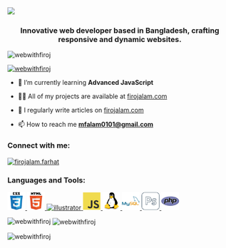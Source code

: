 <img src="[https://media.licdn.com/dms/image/v2/D5616AQHCh4xT-HqxYw/profile-displaybackgroundimage-shrink_350_1400/B56ZhgD6RnHQAc-/0/1753958296475?e=1756944000&v=beta&t=jpvOfs3OUkPuax0CrDhqrj-y5wwers2OMNkj5ZYEfNw](https://media.licdn.com/dms/image/v2/D5616AQHibCffSiemWA/profile-displaybackgroundimage-shrink_350_1400/B56Zh72v4tHkAY-/0/1754424607981?e=1757548800&v=beta&t=TuvhwPHC9UG3feQg3a-Jmn9TsjRJh0HKxMg-Ne0QNo0)">
<h3 align="center">Innovative web developer based in Bangladesh, crafting responsive and dynamic websites.</h3>

<p align="left"> <img src="https://komarev.com/ghpvc/?username=webwithfiroj&label=Profile%20views&color=0e75b6&style=flat" alt="webwithfiroj" /> </p>

<p align="left"> <a href="https://github.com/ryo-ma/github-profile-trophy"><img src="https://github-profile-trophy.vercel.app/?username=webwithfiroj" alt="webwithfiroj" /></a> </p>

- 🌱 I’m currently learning **Advanced JavaScript**

- 👨‍💻 All of my projects are available at [firojalam.com](https://firojalam.com)

- 📝 I regularly write articles on [firojalam.com](firojalam.com)

- 📫 How to reach me **mfalam0101@gmail.com**

<h3 align="left">Connect with me:</h3>
<p align="left">
<a href="https://fb.com/firojalam.farhat" target="blank"><img align="center" src="https://raw.githubusercontent.com/rahuldkjain/github-profile-readme-generator/master/src/images/icons/Social/facebook.svg" alt="firojalam.farhat" height="30" width="40" /></a>
</p>

<h3 align="left">Languages and Tools:</h3>
<p align="left"> <a href="https://www.w3schools.com/css/" target="_blank" rel="noreferrer"> <img src="https://raw.githubusercontent.com/devicons/devicon/master/icons/css3/css3-original-wordmark.svg" alt="css3" width="40" height="40"/> </a> <a href="https://www.w3.org/html/" target="_blank" rel="noreferrer"> <img src="https://raw.githubusercontent.com/devicons/devicon/master/icons/html5/html5-original-wordmark.svg" alt="html5" width="40" height="40"/> </a> <a href="https://www.adobe.com/in/products/illustrator.html" target="_blank" rel="noreferrer"> <img src="https://www.vectorlogo.zone/logos/adobe_illustrator/adobe_illustrator-icon.svg" alt="illustrator" width="40" height="40"/> </a> <a href="https://developer.mozilla.org/en-US/docs/Web/JavaScript" target="_blank" rel="noreferrer"> <img src="https://raw.githubusercontent.com/devicons/devicon/master/icons/javascript/javascript-original.svg" alt="javascript" width="40" height="40"/> </a> <a href="https://www.linux.org/" target="_blank" rel="noreferrer"> <img src="https://raw.githubusercontent.com/devicons/devicon/master/icons/linux/linux-original.svg" alt="linux" width="40" height="40"/> </a> <a href="https://www.mysql.com/" target="_blank" rel="noreferrer"> <img src="https://raw.githubusercontent.com/devicons/devicon/master/icons/mysql/mysql-original-wordmark.svg" alt="mysql" width="40" height="40"/> </a> <a href="https://www.photoshop.com/en" target="_blank" rel="noreferrer"> <img src="https://raw.githubusercontent.com/devicons/devicon/master/icons/photoshop/photoshop-line.svg" alt="photoshop" width="40" height="40"/> </a> <a href="https://www.php.net" target="_blank" rel="noreferrer"> <img src="https://raw.githubusercontent.com/devicons/devicon/master/icons/php/php-original.svg" alt="php" width="40" height="40"/> </a> </p>

<p><img align="left" src="https://github-readme-stats.vercel.app/api/top-langs?username=webwithfiroj&show_icons=true&locale=en&layout=compact" alt="webwithfiroj" /></p>

<p>&nbsp;<img align="center" src="https://github-readme-stats.vercel.app/api?username=webwithfiroj&show_icons=true&locale=en" alt="webwithfiroj" /></p>

<p><img align="center" src="https://github-readme-streak-stats.herokuapp.com/?user=webwithfiroj&" alt="webwithfiroj" /></p>
